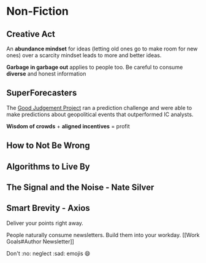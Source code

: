 # Non-Fiction
## Creative Act
An **abundance mindset** for ideas (letting old ones go to make room for new ones) over a scarcity mindset leads to more and better ideas.

**Garbage in garbage out** applies to people too. Be careful to consume **diverse** and honest information

## SuperForecasters
The [Good Judgement Project](https://goodjudgment.com/) ran a prediction challenge and were able to make predictions about geopolitical events that outperformed IC analysts.

**Wisdom of crowds** + **aligned incentives** = profit

## How to Not Be Wrong

## Algorithms to Live By

## The Signal and the Noise - Nate Silver

## Smart Brevity - Axios
Deliver your points right away.

People naturally consume newsletters. Build them into your workday.
[[Work Goals#Author Newsletter]]

Don't :no: neglect :sad: emojis :smile:
